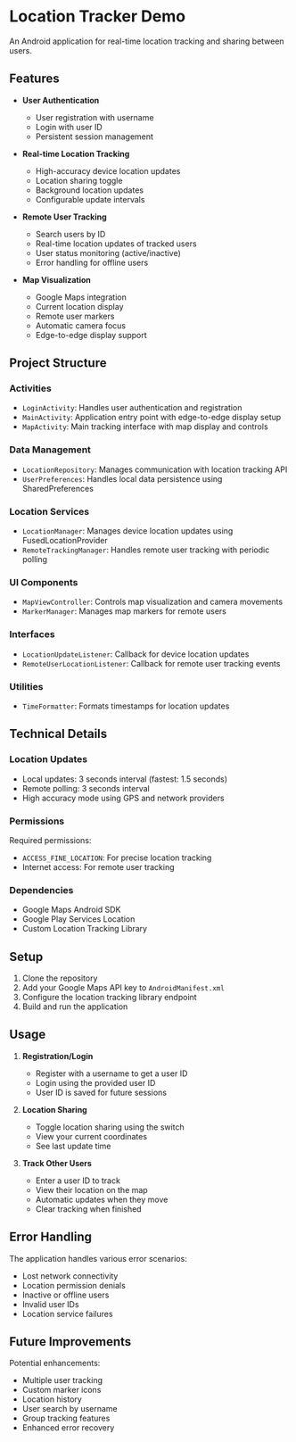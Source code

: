 # Location Tracker Demo

An Android application for real-time location tracking and sharing between users.

## Features

- **User Authentication**
  - User registration with username
  - Login with user ID
  - Persistent session management

- **Real-time Location Tracking**
  - High-accuracy device location updates
  - Location sharing toggle
  - Background location updates
  - Configurable update intervals

- **Remote User Tracking**
  - Search users by ID
  - Real-time location updates of tracked users
  - User status monitoring (active/inactive)
  - Error handling for offline users

- **Map Visualization**
  - Google Maps integration
  - Current location display
  - Remote user markers
  - Automatic camera focus
  - Edge-to-edge display support

## Project Structure

### Activities
- `LoginActivity`: Handles user authentication and registration
- `MainActivity`: Application entry point with edge-to-edge display setup
- `MapActivity`: Main tracking interface with map display and controls

### Data Management
- `LocationRepository`: Manages communication with location tracking API
- `UserPreferences`: Handles local data persistence using SharedPreferences

### Location Services
- `LocationManager`: Manages device location updates using FusedLocationProvider
- `RemoteTrackingManager`: Handles remote user tracking with periodic polling

### UI Components
- `MapViewController`: Controls map visualization and camera movements
- `MarkerManager`: Manages map markers for remote users

### Interfaces
- `LocationUpdateListener`: Callback for device location updates
- `RemoteUserLocationListener`: Callback for remote user tracking events

### Utilities
- `TimeFormatter`: Formats timestamps for location updates

## Technical Details

### Location Updates
- Local updates: 3 seconds interval (fastest: 1.5 seconds)
- Remote polling: 3 seconds interval
- High accuracy mode using GPS and network providers

### Permissions
Required permissions:
- `ACCESS_FINE_LOCATION`: For precise location tracking
- Internet access: For remote user tracking

### Dependencies
- Google Maps Android SDK
- Google Play Services Location
- Custom Location Tracking Library

## Setup

1. Clone the repository
2. Add your Google Maps API key to `AndroidManifest.xml`
3. Configure the location tracking library endpoint
4. Build and run the application

## Usage

1. **Registration/Login**
   - Register with a username to get a user ID
   - Login using the provided user ID
   - User ID is saved for future sessions

2. **Location Sharing**
   - Toggle location sharing using the switch
   - View your current coordinates
   - See last update time

3. **Track Other Users**
   - Enter a user ID to track
   - View their location on the map
   - Automatic updates when they move
   - Clear tracking when finished

## Error Handling

The application handles various error scenarios:
- Lost network connectivity
- Location permission denials
- Inactive or offline users
- Invalid user IDs
- Location service failures

## Future Improvements

Potential enhancements:
- Multiple user tracking
- Custom marker icons
- Location history
- User search by username
- Group tracking features
- Enhanced error recovery
